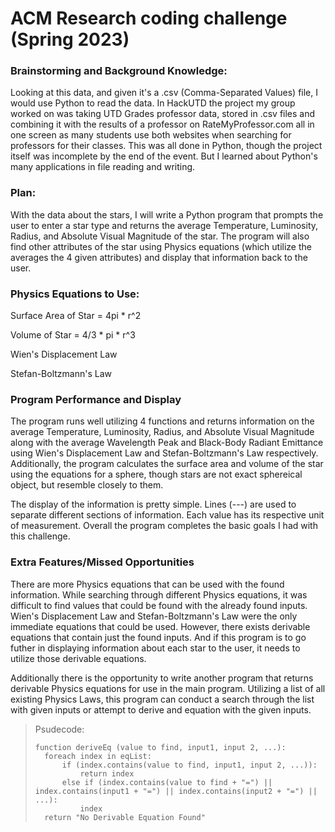 # ACM Research coding challenge (Spring 2023)

### Brainstorming and Background Knowledge:
Looking at this data, and given it's a .csv (Comma-Separated Values) file, I would use Python to read the data. In HackUTD the project my group worked on was taking
UTD Grades professor data, stored in .csv files and combining it with the results of a professor on RateMyProfessor.com all in one screen as many students use both
websites when searching for professors for their classes. This was all done in Python, though the project itself was incomplete by the end of the event. But I learned
about Python's many applications in file reading and writing.

### Plan:
With the data about the stars, I will write a Python program that prompts the user to enter a star type and returns the average Temperature, Luminosity, Radius, and
Absolute Visual Magnitude of the star. The program will also find other attributes of the star using Physics equations (which utilize the averages the 4 given attributes) and display that information back to the user.

### Physics Equations to Use:
Surface Area of Star = 4pi * r^2

Volume of Star = 4/3 * pi * r^3

Wien's Displacement Law

Stefan-Boltzmann's Law

### Program Performance and Display
The program runs well utilizing 4 functions and returns information on the average Temperature, Luminosity, Radius, and Absolute Visual Magnitude along with the average
Wavelength Peak and Black-Body Radiant Emittance using Wien's Displacement Law and Stefan-Boltzmann's Law respectively. Additionally, the program calculates the surface
area and volume of the star using the equations for a sphere, though stars are not exact sphereical object, but resemble closely to them.

The display of the information is pretty simple. Lines (---) are used to separate different sections of information. Each value has its respective unit of measurement.
Overall the program completes the basic goals I had with this challenge.

### Extra Features/Missed Opportunities
There are more Physics equations that can be used with the found information. While searching through different Physics equations, it was difficult to find values that
could be found with the already found inputs. Wien's Displacement Law and Stefan-Boltzmann's Law were the only immediate equations that could be used. However, there
exists derivable equations that contain just the found inputs. And if this program is to go futher in displaying information about each star to the user, it needs to
utilize those derivable equations.

Additionally there is the opportunity to write another program that returns derivable Physics equations for use in the main program. Utilizing a list of all existing
Physics Laws, this program can conduct a search through the list with given inputs or attempt to derive and equation with the given inputs.

>Psudecode:
>```
>function deriveEq (value to find, input1, input 2, ...):
>   foreach index in eqList:
>	    if (index.contains(value to find, input1, input 2, ...)):
>		    return index
>		else if (index.contains(value to find + "=") || index.contains(input1 + "=") || index.contains(input2 + "=") || ...):
>			index
>	return "No Derivable Equation Found"
>```